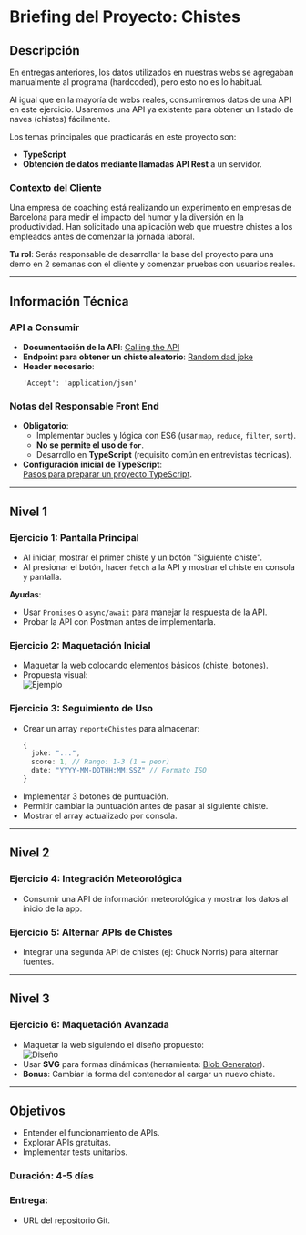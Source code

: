 # Briefing del Proyecto: Chistes 

## Descripción  
En entregas anteriores, los datos utilizados en nuestras webs se agregaban manualmente al programa (hardcoded), pero esto no es lo habitual.  

Al igual que en la mayoría de webs reales, consumiremos datos de una API en este ejercicio. Usaremos una API ya existente para obtener un listado de naves (chistes) fácilmente.  

Los temas principales que practicarás en este proyecto son:  
- **TypeScript**  
- **Obtención de datos mediante llamadas API Rest** a un servidor.  

### Contexto del Cliente  
Una empresa de coaching está realizando un experimento en empresas de Barcelona para medir el impacto del humor y la diversión en la productividad. Han solicitado una aplicación web que muestre chistes a los empleados antes de comenzar la jornada laboral.  

**Tu rol**: Serás responsable de desarrollar la base del proyecto para una demo en 2 semanas con el cliente y comenzar pruebas con usuarios reales.  

---

## Información Técnica  
### API a Consumir  
- **Documentación de la API**: [Calling the API](https://icanhazdadjoke.com/api)  
- **Endpoint para obtener un chiste aleatorio**: [Random dad joke](https://icanhazdadjoke.com/)  
- **Header necesario**:  
  ```  
  'Accept': 'application/json'  
  ```  

### Notas del Responsable Front End  
- **Obligatorio**:  
  - Implementar bucles y lógica con ES6 (usar `map`, `reduce`, `filter`, `sort`).  
  - **No se permite el uso de `for`**.  
  - Desarrollo en **TypeScript** (requisito común en entrevistas técnicas).  
- **Configuración inicial de TypeScript**:  
  [Pasos para preparar un proyecto TypeScript](https://www.digitalocean.com/community/tutorials/typescript-new-project).  

---

## Nivel 1  
### Ejercicio 1: Pantalla Principal  
- Al iniciar, mostrar el primer chiste y un botón "Siguiente chiste".  
- Al presionar el botón, hacer `fetch` a la API y mostrar el chiste en consola y pantalla.  

**Ayudas**:  
- Usar `Promises` o `async/await` para manejar la respuesta de la API.  
- Probar la API con Postman antes de implementarla.  

### Ejercicio 2: Maquetación Inicial  
- Maquetar la web colocando elementos básicos (chiste, botones).  
- Propuesta visual:  
  ![Ejemplo](https://itacademy.barcelonactiva.cat/pluginfile.php/29703/mod_assign/intro/exercici2.png)  

### Ejercicio 3: Seguimiento de Uso  
- Crear un array `reporteChistes` para almacenar:  
  ```typescript  
  {  
    joke: "...",  
    score: 1, // Rango: 1-3 (1 = peor)  
    date: "YYYY-MM-DDTHH:MM:SSZ" // Formato ISO  
  }  
  ```  
- Implementar 3 botones de puntuación.  
- Permitir cambiar la puntuación antes de pasar al siguiente chiste.  
- Mostrar el array actualizado por consola.  

---

## Nivel 2  
### Ejercicio 4: Integración Meteorológica  
- Consumir una API de información meteorológica y mostrar los datos al inicio de la app.  

### Ejercicio 5: Alternar APIs de Chistes  
- Integrar una segunda API de chistes (ej: Chuck Norris) para alternar fuentes.  

---

## Nivel 3  
### Ejercicio 6: Maquetación Avanzada  
- Maquetar la web siguiendo el diseño propuesto:  
  ![Diseño](https://itacademy.barcelonactiva.cat/pluginfile.php/29703/mod_assign/intro/exercici7.png)  
- Usar **SVG** para formas dinámicas (herramienta: [Blob Generator](http://magicpattern.design/tools/blob-generator)).  
- **Bonus**: Cambiar la forma del contenedor al cargar un nuevo chiste.  

---

## Objetivos  
- Entender el funcionamiento de APIs.  
- Explorar APIs gratuitas.  
- Implementar tests unitarios.  

### Duración: 4-5 días  
### Entrega:  
- URL del repositorio Git.  
